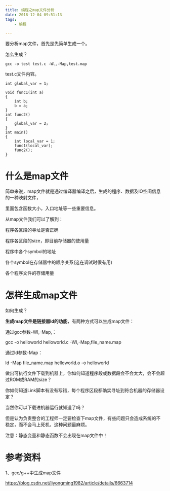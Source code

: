 ```yaml
---
title: 编程之map文件分析
date: 2018-12-04 09:51:13
tags:
	- 编程

---
```




要分析map文件，首先是先简单生成一个。

怎么生成？

```
gcc -o test test.c -Wl,-Map,test.map
```

test.c文件内容。

```
int global_var = 1;

void func1(int a)
{
    int b;
    b = a;
}
int func2()
{
    global_var = 2;
}
int main()
{
    int local_var = 1;
    func1(local_var);
    func2();
}

```

# 什么是map文件

简单来说，map文件就是通过编译器编译之后，生成的程序、数据及IO空间信息的一种映射文件，

里面包含函数大小，入口地址等一些重要信息。

从map文件我们可以了解到：

程序各区段的寻址是否正确

程序各区段的size，即目前存储器的使用量

程序中各个symbol的地址

各个symbol在存储器中的顺序关系(这在调试时很有用)

各个程序文件的存储用量



# 怎样生成map文件

如何生成？

**生成map文件是链接器ld的功能**，有两种方式可以生成map文件：

通过gcc参数-Wl,-Map,：

gcc -o helloworld helloworld.c -Wl,-Map,file_name.map

通过ld参数-Map：

ld -Map file_name.map helloworld.o -o helloworld



做出可执行文件下载到机器上，你如何知道程序段或数据段会不会太大，会不会超过ROM或RAM的size？

你如何知道Link脚本有没有写错，每个程序区段都确实寻址到符合机器的存储器设定？

当然你可以下载进机器运行就知道了吗？

但是认为负责整合的工程师一定要检查下map文件，有些问题只会造成系统的不稳定，而不会马上死机，这种问题最麻烦。



注意：静态变量和静态函数不会出现在map文件中！



# 参考资料

1、gcc/g++中生成map文件

https://blog.csdn.net/liyongming1982/article/details/6663714